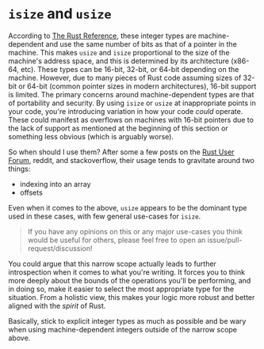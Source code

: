# `isize` and `usize`
According to [The Rust Reference](https://doc.rust-lang.org/reference/types/numeric.html#machine-dependent-integer-types), these integer types are machine-dependent and use the same number of bits as that of a pointer in the machine. This makes `usize` and `isize` proportional to the size of the machine's address space, and this is determined by its architecture (x86-64, etc). These types can be 16-bit, 32-bit, or 64-bit depending on the machine. However, due to many pieces of Rust code assuming sizes of 32-bit or 64-bit (common pointer sizes in modern architectures), 16-bit support is limited.
The primary concerns around machine-dependent types are that of portability and security. 
By using `isize` or `usize` at inappropriate points in your code, you're introducing variation in how your code *could* operate. These could manifest as overflows on machines with 16-bit pointers due to the lack of support as mentioned at the beginning of this section or something less obvious (which is arguably worse). 

So when should I use them? 
After some a few posts on the [Rust User Forum](https://users.rust-lang.org), reddit, and stackoverflow, 
their usage tends to gravitate around two things:

- indexing into an array
- offsets

Even when it comes to the above, `usize` appears to be the dominant type used in these cases, with few general use-cases for `isize`.
> If you have any opinions on this or any major use-cases you think would be useful for others, please feel free to open an issue/pull-request/discussion!

You could argue that this narrow scope actually leads to further introspection when it comes to what you're writing.
It forces you to think more deeply about the bounds of the operations you'll be performing, and in doing so, make it easier to select the most appropriate type for the situation. 
From a holistic view, this makes your logic more robust and better aligned with the *spirit* of Rust.

Basically, stick to explicit integer types as much as possible and be wary when using machine-dependent integers outside of the narrow scope above.
